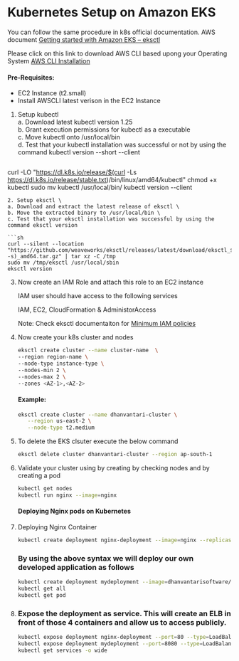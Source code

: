 # Kubernetes Setup on Amazon EKS

You can follow the same procedure in k8s official documentation. AWS document [Getting started with Amazon EKS – eksctl](https://docs.aws.amazon.com/eks/latest/userguide/getting-started-eksctl.html)

Please click on this link to download AWS CLI based upong your Operating System [AWS CLI Installation](https://docs.aws.amazon.com/cli/latest/userguide/getting-started-install.html)
#### Pre-Requisites:
  - EC2 Instance (t2.small)
  - Install AWSCLI latest verison in the EC2 Instance

1. Setup kubectl \
   a. Download latest kubectl version 1.25 \
   b. Grant execution permissions for kubectl as a executable \
   c. Move kubectl onto /usr/local/bin \
   d. Test that your kubectl installation was successful or not by using the command kubectl version --short --client

   ```sh
curl -LO "https://dl.k8s.io/release/$(curl -Ls https://dl.k8s.io/release/stable.txt)/bin/linux/amd64/kubectl"
chmod +x kubectl
sudo mv kubectl /usr/local/bin/
kubectl version --client
   ```
2. Setup eksctl \
   a. Download and extract the latest release of eksctl \
   b. Move the extracted binary to /usr/local/bin \
   c. Test that your eksctl installation was successful by using the command eksctl version

   ```sh
   curl --silent --location "https://github.com/weaveworks/eksctl/releases/latest/download/eksctl_$(uname -s)_amd64.tar.gz" | tar xz -C /tmp
   sudo mv /tmp/eksctl /usr/local/sbin
   eksctl version
   ```

3. Now create an IAM Role and attach this role to an EC2 instance

   IAM user should have access to the following services

   IAM, EC2, CloudFormation & AdministorAccess
   
   Note: Check eksctl documentaiton for [Minimum IAM policies](https://eksctl.io/usage/minimum-iam-policies/)

4. Now create your k8s cluster and nodes
   ```sh
   eksctl create cluster --name cluster-name  \
   --region region-name \
   --node-type instance-type \
   --nodes-min 2 \
   --nodes-max 2 \
   --zones <AZ-1>,<AZ-2>
   ```

   #### Example:
   ```sh
   eksctl create cluster --name dhanvantari-cluster \
      --region us-east-2 \
      --node-type t2.medium
    ```

6. To delete the EKS clsuter execute the below command
   ```sh
   eksctl delete cluster dhanvantari-cluster --region ap-south-1
   ```

7. Validate your cluster using by creating by checking nodes and by creating a pod
   ```sh
   kubectl get nodes
   kubectl run nginx --image=nginx
   ```

   #### Deploying Nginx pods on Kubernetes
1. Deploying Nginx Container
    ```sh
    kubectl create deployment nginx-deployment --image=nginx --replicas=4 --port=80
    ```
    ### By using the above syntax we will deploy our own developed application as follows
    ```sh
    kubectl create deployment mydeployment --image=dhanvantarisoftware/dhanvantari-image --replicas=4 --port=8080
    kubectl get all
    kubectl get pod
   ```

1. ### Expose the deployment as service. This will create an ELB in front of those 4 containers and allow us to access publicly.
   ```sh
   kubectl expose deployment nginx-deployment --port=80 --type=LoadBalancer
   kubectl expose deployment mydeployment --port=8080 --type=LoadBalancer
   kubectl get services -o wide
   ```
